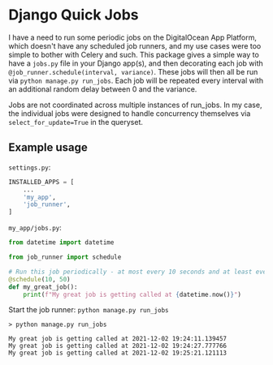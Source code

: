 # Django Quick Jobs

I have a need to run some periodic jobs on the DigitalOcean App Platform, which doesn't have any scheduled job runners, and my use cases were too simple to bother with Celery and such. This package gives a simple way to have a `jobs.py` file in your Django app(s), and then decorating each job with `@job_runner.schedule(interval, variance)`. These jobs will then all be run via `python manage.py run_jobs`. Each job will be repeated every interval with an additional random delay between 0 and the variance.

Jobs are not coordinated across multiple instances of run_jobs. In my case, the individual jobs were designed to handle concurrency themselves via `select_for_update=True` in the queryset.

## Example usage

`settings.py`:
```python
INSTALLED_APPS = [
    ...
    'my_app',
    'job_runner',
]
```

`my_app/jobs.py`:
```python
from datetime import datetime

from job_runner import schedule

# Run this job periodically - at most every 10 seconds and at least every 60 seconds
@schedule(10, 50)
def my_great_job():
    print(f"My great job is getting called at {datetime.now()}")
```

Start the job runner: `python manage.py run_jobs`

```text
> python manage.py run_jobs

My great job is getting called at 2021-12-02 19:24:11.139457
My great job is getting called at 2021-12-02 19:24:27.777766
My great job is getting called at 2021-12-02 19:25:21.121113
```